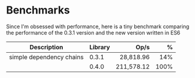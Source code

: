 Benchmarks
==========

Since I'm obsessed with performance, here is a tiny benchmark comparing the performance of the 0.3.1 version and the new version written in ES6

| Description              | Library      | Op/s       |  %   |
|--------------------------|--------------|-----------:|-----:|
| simple dependency chains | 0.3.1        | 28,818.96  | 14%  |
|                          | 0.4.0        | 211,578.12 | 100% |
